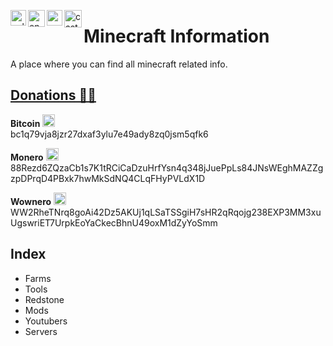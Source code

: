 [<img align="left" src="https://raw.githubusercontent.com/Ran-n/svgs/main/linguas/gz_0.svg" width="25" alt="galego" title="Galego">](doc/readme_idiomas/readme_gz.md#Índice) 
[<img align="left" src="https://raw.githubusercontent.com/Ran-n/svgs/main/linguas/en_0.svg" width="27" alt="english" title="English">](doc/readme_idiomas/readme_en.md#Index) 
[<img align="left" src="https://raw.githubusercontent.com/Ran-n/svgs/main/linguas/eo_0.svg" width="25" alt="esperanto" title="Esperanto">](doc/readme_idiomas/readme_eo.md#Indekso) 
[<img align="left" src="https://raw.githubusercontent.com/Ran-n/svgs/main/linguas/cas_0.svg" width="28" alt="castellano" title="Castellano">](doc/readme_idiomas/readme_cas.md#Índice) 

# Minecraft Information

A place where you can find all minecraft related info.

## [Donations 🙇🙇](https://github.com/Ran-n/doc/blob/main/doaz%C3%B3ns.md)

**Bitcoin** <img src="https://raw.githubusercontent.com/Ran-n/svgs/main/divisas/bitcoin/bitcoin_0.svg" width="20" alt="bitcoin logo" title="Bitcoin">  
bc1q79vja8jzr27dxaf3ylu7e49ady8zq0jsm5qfk6

**Monero** <img src="https://raw.githubusercontent.com/Ran-n/svgs/main/divisas/monero/monero_0.svg" width="20" alt="monero logo" title="Monero">  
88Rezd6ZQzaCb1s7K1tRCiCaDzuHrfYsn4q348jJuePpLs84JNsWEghMAZZgzpDPrqD4PBxk7hwMkSdNQ4CLqFHyPVLdX1D

**Wownero** <img src="https://raw.githubusercontent.com/Ran-n/svgs/main/divisas/wownero/wownero_0.svg" width="20" alt="wownero logo" title="Wownero">  
WW2RheTNrq8goAi42Dz5AKUj1qLSaTSSgiH7sHR2qRqojg238EXP3MM3xuUgswriET7UrpkEoYaCkecBhnU49oxM1dZyYoSmm

## Index
- Farms
- Tools
- Redstone
- Mods
- Youtubers
- Servers

